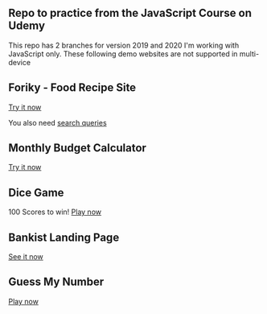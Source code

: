 Repo to practice from the JavaScript Course on Udemy
----------------------------------------------------

This repo has 2 branches for version 2019 and 2020
I'm working with JavaScript only. These following demo websites are not supported in multi-device


Foriky - Food Recipe Site
-------------------------
[Try it now](https://forkify-lam.netlify.app)

You also need [search queries](https://forkify-api.herokuapp.com/phrases.html)

Monthly Budget Calculator
-------------------------
[Try it now](https://costcalcify.netlify.app)

Dice Game
---------
100 Scores to win!
[Play now](https://dicerollify.netlify.app)

Bankist Landing Page
--------------------
[See it now](https://bankistify.netlify.app)

Guess My Number
---------------
[Play now](https://numguessify.netlify.app)


